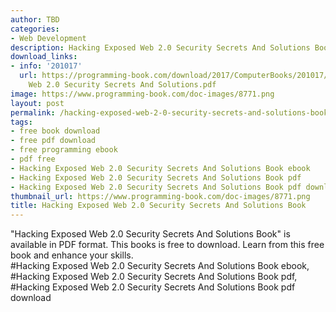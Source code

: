 ```yaml
---
author: TBD
categories:
- Web Development
description: Hacking Exposed Web 2.0 Security Secrets And Solutions Book
download_links:
- info: '201017'
  url: https://programming-book.com/download/2017/ComputerBooks/201017/Hacking Exposed
    Web 2.0 Security Secrets And Solutions.pdf
image: https://www.programming-book.com/doc-images/8771.png
layout: post
permalink: /hacking-exposed-web-2-0-security-secrets-and-solutions-book.html
tags:
- free book download
- free pdf download
- free programming ebook
- pdf free
- Hacking Exposed Web 2.0 Security Secrets And Solutions Book ebook
- Hacking Exposed Web 2.0 Security Secrets And Solutions Book pdf
- Hacking Exposed Web 2.0 Security Secrets And Solutions Book pdf download
thumbnail_url: https://www.programming-book.com/doc-images/8771.png
title: Hacking Exposed Web 2.0 Security Secrets And Solutions Book
---
```


 
<div class="item-desc text-justify">
  "Hacking Exposed Web 2.0 Security Secrets And Solutions Book" is available in PDF format. This books is free to download. Learn from this free book and enhance your skills.
  <br>
  #Hacking Exposed Web 2.0 Security Secrets And Solutions Book ebook, #Hacking Exposed Web 2.0 Security Secrets And Solutions Book pdf, #Hacking Exposed Web 2.0 Security Secrets And Solutions Book pdf download
</div>